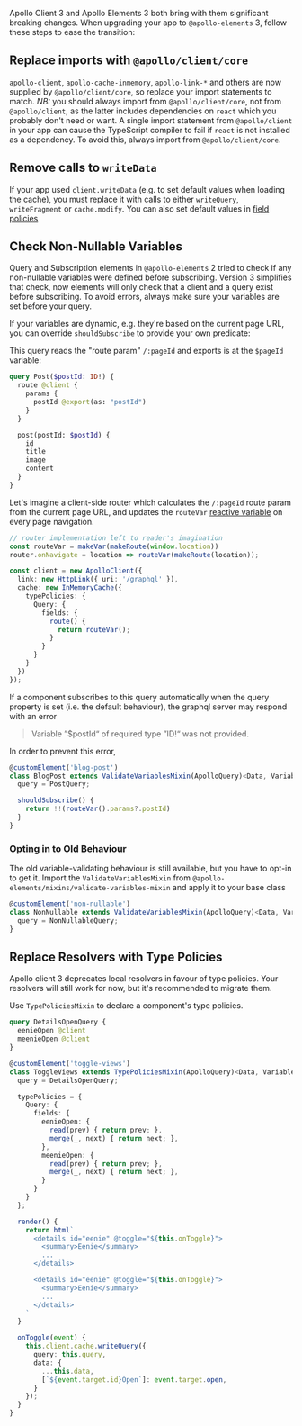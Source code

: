 Apollo Client 3 and Apollo Elements 3 both bring with them significant breaking changes. When upgrading your app to `@apollo-elements` 3, follow these steps to ease the transition:

## Replace imports with `@apollo/client/core`
`apollo-client`, `apollo-cache-inmemory`, `apollo-link-*` and others are now supplied by `@apollo/client/core`, so replace your import statements to match.
*NB:* you should always import from `@apollo/client/core`, not from `@apollo/client`, as the latter includes dependencies on `react` which you probably don't need or want. A single import statement from `@apollo/client` in your app can cause the TypeScript compiler to fail if `react` is not installed as a dependency. To avoid this, always import from `@apollo/client/core`.

## Remove calls to `writeData`
If your app used `client.writeData` (e.g. to set default values when loading the cache), you must replace it with calls to either `writeQuery`, `writeFragment` or `cache.modify`. You can also set default values in [field policies](#replace-resolvers-with-type-policies)

## Check Non-Nullable Variables
Query and Subscription elements in `@apollo-elements` 2 tried to check if any non-nullable variables were defined before subscribing. Version 3 simplifies that check, now elements will only check that a client and a query exist before subscribing. To avoid errors, always make sure your variables are set before your query.

If your variables are dynamic, e.g. they're based on the current page URL, you can override `shouldSubscribe` to provide your own predicate:

This query reads the "route param" `/:pageId` and exports is at the `$pageId` variable:

```graphql
query Post($postId: ID!) {
  route @client {
    params {
      postId @export(as: "postId")
    }
  }

  post(postId: $postId) {
    id
    title
    image
    content
  }
}
```

Let's imagine a client-side router which calculates the `/:pageId` route param from the current page URL, and updates the `routeVar` [reactive variable](https://www.apollographql.com/docs/react/local-state/reactive-variables/) on every page navigation.

```ts
// router implementation left to reader's imagination
const routeVar = makeVar(makeRoute(window.location))
router.onNavigate = location => routeVar(makeRoute(location));

const client = new ApolloClient({
  link: new HttpLink({ uri: '/graphql' }),
  cache: new InMemoryCache({
    typePolicies: {
      Query: {
        fields: {
          route() {
            return routeVar();
          }
        }
      }
    }
  })
});
```

If a component subscribes to this query automatically when the query property is set (i.e. the default behaviour), the graphql server may respond with an error

> Variable ”$postId“ of required type ”ID!“ was not provided.

In order to prevent this error,
```ts
@customElement('blog-post')
class BlogPost extends ValidateVariablesMixin(ApolloQuery)<Data, Variables> {
  query = PostQuery;

  shouldSubscribe() {
    return !!(routeVar().params?.postId)
  }
}
```

### Opting in to Old Behaviour
The old variable-validating behaviour is still available, but you have to opt-in to get it. Import the `ValidateVariablesMixin` from `@apollo-elements/mixins/validate-variables-mixin` and apply it to your base class

```ts
@customElement('non-nullable')
class NonNullable extends ValidateVariablesMixin(ApolloQuery)<Data, Variables> {
  query = NonNullableQuery;
}
```

## Replace Resolvers with Type Policies
Apollo client 3 deprecates local resolvers in favour of type policies. Your resolvers will still work for now, but it's recommended to migrate them.

Use `TypePoliciesMixin` to declare a component's type policies.

```graphql
query DetailsOpenQuery {
  eenieOpen @client
  meenieOpen @client
}
```

```ts
@customElement('toggle-views')
class ToggleViews extends TypePoliciesMixin(ApolloQuery)<Data, Variables> {
  query = DetailsOpenQuery;

  typePolicies = {
    Query: {
      fields: {
        eenieOpen: {
          read(prev) { return prev; },
          merge(_, next) { return next; },
        },
        meenieOpen: {
          read(prev) { return prev; },
          merge(_, next) { return next; },
        }
      }
    }
  };

  render() {
    return html`
      <details id="eenie" @toggle="${this.onToggle}">
        <summary>Eenie</summary>
        ...
      </details>

      <details id="eenie" @toggle="${this.onToggle}">
        <summary>Eenie</summary>
        ...
      </details>
    `
  }

  onToggle(event) {
    this.client.cache.writeQuery({
      query: this.query,
      data: {
        ...this.data,
        [`${event.target.id}Open`]: event.target.open,
      }
    });
  }
}
```

